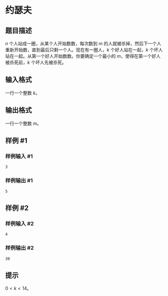 # 约瑟夫

## 题目描述

$n$ 个人站成一圈，从某个人开始数数，每次数到 $m$ 的人就被杀掉，然后下一个人重新开始数，直到最后只剩一个人。现在有一圈人，$k$ 个好人站在一起，$k$ 个坏人站在一起。从第一个好人开始数数。你要确定一个最小的 $m$，使得在第一个好人被杀死前，$k$ 个坏人先被杀死。


## 输入格式

一行一个整数 $k$。

## 输出格式

一行一个整数 $m$。

## 样例 #1

### 样例输入 #1
```
3
```

### 样例输出 #1

```
5
```

## 样例 #2

### 样例输入 #2
```
4
```

### 样例输出 #2

```
30
```

## 提示

$0\lt k\lt 14$。
